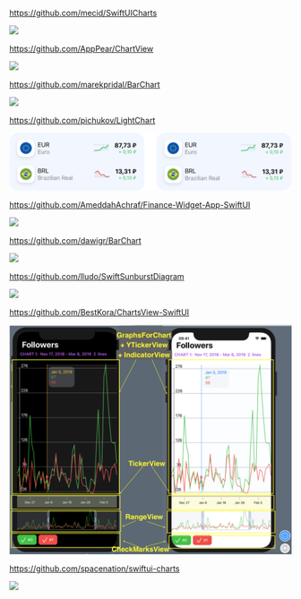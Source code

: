 https://github.com/mecid/SwiftUICharts

![](https://github.com/mecid/SwiftUICharts/raw/main/screenshots.png)

https://github.com/AppPear/ChartView

![](https://github.com/AppPear/ChartView/raw/master/Resources/fullscreen2.gif)

https://github.com/marekpridal/BarChart

![](https://github.com/marekpridal/BarChart/raw/master/Resources/Screenshots/BarChart_1.jpg)

https://github.com/pichukov/LightChart

![](https://raw.githubusercontent.com/pichukov/PublicAssets/master/lightChartExample.png)

https://github.com/AmeddahAchraf/Finance-Widget-App-SwiftUI

![](https://camo.githubusercontent.com/34e453edcd56219809f7a786224284df43fe8b2a1f63b28aa6b7122ad577bd6d/68747470733a2f2f6d656469612e67697068792e636f6d2f6d656469612f4d61673167707179646232455241377643752f67697068792e676966)

https://github.com/dawigr/BarChart

![](https://github.com/dawigr/BarChart/raw/master/Resources/bar-chart-screenshot.png)

https://github.com/lludo/SwiftSunburstDiagram

![](https://github.com/lludo/SwiftSunburstDiagram/raw/master/Docs/demo-app-1.png)

https://github.com/BestKora/ChartsView-SwiftUI

![](https://github.com/BestKora/ChartsView-SwiftUI/raw/master/ChartView.png)

https://github.com/spacenation/swiftui-charts

![](https://github.com/spacenation/swiftui-charts/raw/master/Resources/customChart.png)
